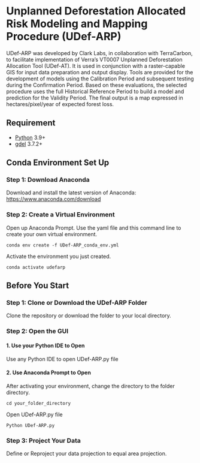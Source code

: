 
# Unplanned Deforestation Allocated Risk Modeling and Mapping Procedure (UDef-ARP)

UDef-ARP was developed by Clark Labs, in collaboration with TerraCarbon, to facilitate implementation of Verra’s VT0007 Unplanned Deforestation Allocation Tool (UDef-AT). It is used in conjunction with a raster-capable GIS for input data preparation and output display. Tools are provided for the development of models using the Calibration Period and subsequent testing during the Confirmation Period. Based on these evaluations, the selected procedure uses the full Historical Reference Period to build a model and prediction for the Validity Period. The final output is a map expressed in hectares/pixel/year of expected forest loss.

## Requirement
- [Python](https://www.python.org/) 3.9+
- [gdel](https://github.com/OSGeo/gdal) 3.7.2+

## Conda Environment Set Up

### Step 1: Download Anaconda
Download and install the latest version of Anaconda: https://www.anaconda.com/download

### Step 2: Create a Virtual Environment
Open up Anaconda Prompt. Use the yaml file and this command line to create your own virtual environment.

```
conda env create -f UDef-ARP_conda_env.yml
```
Activate the environment you just created.
```
conda activate udefarp
```
## Before You Start
### Step 1: Clone or Download the UDef-ARP Folder
Clone the repository or download the folder to your local directory.

### Step 2: Open the GUI
#### 1. Use your Python IDE to Open
Use any Python IDE to open UDef-ARP.py file

#### 2. Use Anaconda Prompt to Open
After activating your environment, change the directory to the folder directory.
```
cd your_folder_directory
```
Open UDef-ARP.py file
```
Python UDef-ARP.py
```
### Step 3: Project Your Data
Define or Reproject your data projection to equal area projection.
